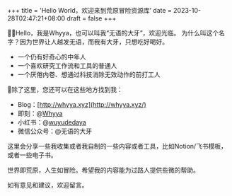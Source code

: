 +++
title = 'Hello World，欢迎来到荒原冒险资源库’
date = 2023-10-28T02:47:21+08:00
draft = false
+++

👋🏼Hello，我是Whyya，也可以叫我“无语的大牙”，欢迎光临。
 为什么叫这个名字？因为世界让人越发无语，而我有大牙，只想吃好喝好。

- 一个仍有好奇心的中年人
- 一个喜欢研究工作流和工具的普通人
- 一个厌倦内卷、想通过科技消除无效动作的前打工人

📍除了这里，您还可以在这些地方找到我：

- Blog：[http://whyya.xyz](http://whyya.xyz/)
- 即刻：@[Whyya](https://okjk.co/dnEZbg)
- 小红书：@[wuyudedaya](https://www.xiaohongshu.com/user/profile/5b19297ae8ac2b4d5b45e51c)
- 微信公众号：@无语的大牙

这里会分享一些我收集或者我自制的一些内容或者工具，比如Notion/飞书模板，或者一些电子书。

世界即荒原，人生如冒险。希望我的内容能为过路人提供些微的帮助。

如有意见和建议，欢迎留言。





